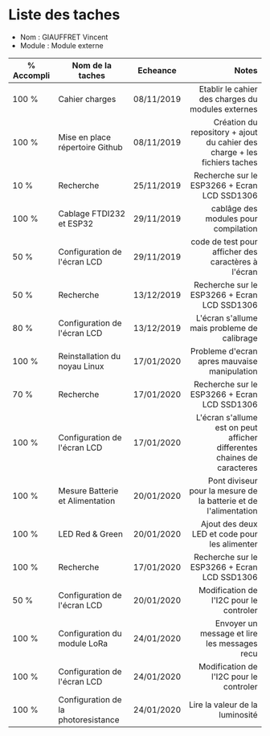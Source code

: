 
Liste des taches
==
- Nom : GIAUFFRET Vincent
- Module : Module externe

% Accompli | Nom de la taches | Echeance | Notes
---------- | ---------------- | ---------- | --------------:
100 %  |Cahier charges | 08/11/2019 | Etablir le cahier des charges du modules externes 
100 %  |Mise en place répertoire Github | 08/11/2019 | Création du repository + ajout du cahier des charge + les fichiers taches
10 %   |Recherche | 25/11/2019 | Recherche sur le ESP3266 + Ecran LCD SSD1306
100 %  |Cablage FTDI232 et ESP32| 29/11/2019 | cablâge des modules pour compilation 
50 %   |Configuration de l'écran LCD| 29/11/2019 | code de test pour afficher des caractères à l'écran
50 %   |Recherche | 13/12/2019 | Recherche sur le ESP3266 + Ecran LCD SSD1306
80 %   |Configuration de l'écran LCD| 13/12/2019 | L'écran s'allume mais probleme de calibrage
100 %  |Reinstallation du noyau Linux| 17/01/2020 | Probleme d'ecran apres mauvaise manipulation
70 %   |Recherche | 17/01/2020 | Recherche sur le ESP3266 + Ecran LCD SSD1306
100 %  |Configuration de l'écran LCD| 17/01/2020 | L'écran s'allume est on peut afficher differentes chaines de caracteres
100 %  |Mesure Batterie et Alimentation | 20/01/2020 | Pont diviseur pour la mesure de la batterie et de l'alimentation
100 %  |LED Red & Green | 20/01/2020 | Ajout des deux LED et code pour les alimenter
100 %  |Recherche | 17/01/2020 | Recherche sur le ESP3266 + Ecran LCD SSD1306
50 %   |Configuration de l'écran LCD| 20/01/2020 | Modification de l'I2C pour le controler
100 %  |Configuration du module LoRa| 24/01/2020 | Envoyer un message et lire les messages recu
100 %  |Configuration de l'écran LCD| 24/01/2020 | Modification de l'I2C pour le controler
100 %  |Configuration de la photoresistance| 24/01/2020 | Lire la valeur de la luminosité

 
